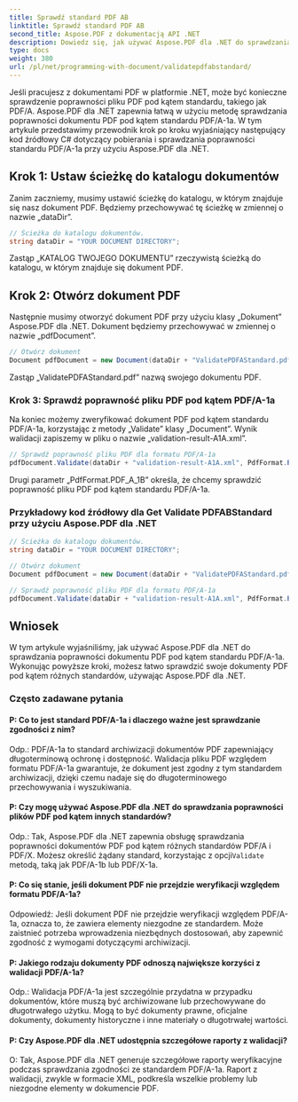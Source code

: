 ```yaml
---
title: Sprawdź standard PDF AB
linktitle: Sprawdź standard PDF AB
second_title: Aspose.PDF z dokumentacją API .NET
description: Dowiedz się, jak używać Aspose.PDF dla .NET do sprawdzania poprawności dokumentów PDF względem PDFABStandard, korzystając z naszego przewodnika krok po kroku i przykładowego kodu.
type: docs
weight: 380
url: /pl/net/programming-with-document/validatepdfabstandard/
---
```

Jeśli pracujesz z dokumentami PDF w platformie .NET, może być konieczne sprawdzenie poprawności pliku PDF pod kątem standardu, takiego jak PDF/A. Aspose.PDF dla .NET zapewnia łatwą w użyciu metodę sprawdzania poprawności dokumentu PDF pod kątem standardu PDF/A-1a. W tym artykule przedstawimy przewodnik krok po kroku wyjaśniający następujący kod źródłowy C# dotyczący pobierania i sprawdzania poprawności standardu PDF/A-1a przy użyciu Aspose.PDF dla .NET.

## Krok 1: Ustaw ścieżkę do katalogu dokumentów

Zanim zaczniemy, musimy ustawić ścieżkę do katalogu, w którym znajduje się nasz dokument PDF. Będziemy przechowywać tę ścieżkę w zmiennej o nazwie „dataDir”.

```csharp
// Ścieżka do katalogu dokumentów.
string dataDir = "YOUR DOCUMENT DIRECTORY";
```

Zastąp „KATALOG TWOJEGO DOKUMENTU” rzeczywistą ścieżką do katalogu, w którym znajduje się dokument PDF.

## Krok 2: Otwórz dokument PDF

Następnie musimy otworzyć dokument PDF przy użyciu klasy „Dokument” Aspose.PDF dla .NET. Dokument będziemy przechowywać w zmiennej o nazwie „pdfDocument”.

```csharp
// Otwórz dokument
Document pdfDocument = new Document(dataDir + "ValidatePDFAStandard.pdf");
```

Zastąp „ValidatePDFAStandard.pdf” nazwą swojego dokumentu PDF.

### Krok 3: Sprawdź poprawność pliku PDF pod kątem PDF/A-1a

Na koniec możemy zweryfikować dokument PDF pod kątem standardu PDF/A-1a, korzystając z metody „Validate” klasy „Document”. Wynik walidacji zapiszemy w pliku o nazwie „validation-result-A1A.xml”.

```csharp
// Sprawdź poprawność pliku PDF dla formatu PDF/A-1a
pdfDocument.Validate(dataDir + "validation-result-A1A.xml", PdfFormat.PDF_A_1B);
```

Drugi parametr „PdfFormat.PDF_A_1B” określa, że chcemy sprawdzić poprawność pliku PDF pod kątem standardu PDF/A-1a.

### Przykładowy kod źródłowy dla Get Validate PDFABStandard przy użyciu Aspose.PDF dla .NET

```csharp
// Ścieżka do katalogu dokumentów.
string dataDir = "YOUR DOCUMENT DIRECTORY";

// Otwórz dokument
Document pdfDocument = new Document(dataDir + "ValidatePDFAStandard.pdf");

// Sprawdź poprawność pliku PDF dla formatu PDF/A-1a
pdfDocument.Validate(dataDir + "validation-result-A1A.xml", PdfFormat.PDF_A_1B);
```

## Wniosek

W tym artykule wyjaśniliśmy, jak używać Aspose.PDF dla .NET do sprawdzania poprawności dokumentu PDF pod kątem standardu PDF/A-1a. Wykonując powyższe kroki, możesz łatwo sprawdzić swoje dokumenty PDF pod kątem różnych standardów, używając Aspose.PDF dla .NET.

### Często zadawane pytania

#### P: Co to jest standard PDF/A-1a i dlaczego ważne jest sprawdzanie zgodności z nim?

Odp.: PDF/A-1a to standard archiwizacji dokumentów PDF zapewniający długoterminową ochronę i dostępność. Walidacja pliku PDF względem formatu PDF/A-1a gwarantuje, że dokument jest zgodny z tym standardem archiwizacji, dzięki czemu nadaje się do długoterminowego przechowywania i wyszukiwania.

#### P: Czy mogę używać Aspose.PDF dla .NET do sprawdzania poprawności plików PDF pod kątem innych standardów?

 Odp.: Tak, Aspose.PDF dla .NET zapewnia obsługę sprawdzania poprawności dokumentów PDF pod kątem różnych standardów PDF/A i PDF/X. Możesz określić żądany standard, korzystając z opcji`Validate` metodą, taką jak PDF/A-1b lub PDF/X-1a.

#### P: Co się stanie, jeśli dokument PDF nie przejdzie weryfikacji względem formatu PDF/A-1a?

Odpowiedź: Jeśli dokument PDF nie przejdzie weryfikacji względem PDF/A-1a, oznacza to, że zawiera elementy niezgodne ze standardem. Może zaistnieć potrzeba wprowadzenia niezbędnych dostosowań, aby zapewnić zgodność z wymogami dotyczącymi archiwizacji.

#### P: Jakiego rodzaju dokumenty PDF odnoszą największe korzyści z walidacji PDF/A-1a?

Odp.: Walidacja PDF/A-1a jest szczególnie przydatna w przypadku dokumentów, które muszą być archiwizowane lub przechowywane do długotrwałego użytku. Mogą to być dokumenty prawne, oficjalne dokumenty, dokumenty historyczne i inne materiały o długotrwałej wartości.

#### P: Czy Aspose.PDF dla .NET udostępnia szczegółowe raporty z walidacji?

O: Tak, Aspose.PDF dla .NET generuje szczegółowe raporty weryfikacyjne podczas sprawdzania zgodności ze standardem PDF/A-1a. Raport z walidacji, zwykle w formacie XML, podkreśla wszelkie problemy lub niezgodne elementy w dokumencie PDF.